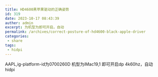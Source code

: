 ```yaml
---
title: HD4600黑苹果驱动的正确姿势
id: 319
date: 2023-10-17 08:43:39
auther: admin
excerpt: 为机型为即可开启，自动
permalink: /archives/correct-posture-of-hd4600-black-apple-driver
categories:
 - share
tags: 
 - hidpi
---
```


AAPL,ig-platform-id为0700260D 
机型为iMac19,1
即可开启dp 4k60hz，自动hidpi